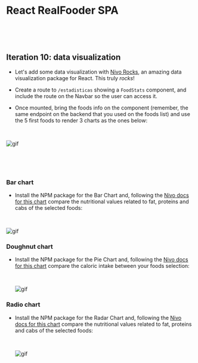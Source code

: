 # React RealFooder SPA

<p>&nbsp;</p>
<p>&nbsp;</p>

## Iteration 10: data visualization

- Let's add some data visualization with <a href="https://nivo.rocks/">Nivo Rocks</a>, an amazing data visualization package for React. This truly _rocks_!

- Create a route to `/estadisticas` showing a `FoodStats` component, and include the route on the Navbar so the user can access it.

- Once mounted, bring the foods info on the component (remember, the same endpoint on the backend that you used on the foods list) and use the 5 first foods to render 3 charts as the ones below: <p>&nbsp;</p>

![gif](https://res.cloudinary.com/ironhack-german/video/upload/e_loop/v1595349354/mov85.gif)
<p>&nbsp;</p>
<p>&nbsp;</p>

### Bar chart

- Install the NPM package for the Bar Chart and, following the <a href="https://nivo.rocks/bar/">Nivo docs for this chart</a> compare the nutritional values related to fat, proteins and cabs of the selected foods: <p>&nbsp;</p>

 ![gif](https://res.cloudinary.com/ironhack-german/image/upload/v1595403897/Captura_de_pantalla_2020-07-22_a_las_9.27.49.png)

### Doughnut chart

- Install the NPM package for the Pie Chart and, following the <a href="https://nivo.rocks/pie/">Nivo docs for this chart</a> compare the caloric intake between your foods selection: <p>&nbsp;</p>
 ![gif](https://res.cloudinary.com/ironhack-german/image/upload/v1595403897/Captura_de_pantalla_2020-07-22_a_las_9.28.08.png)

### Radio chart

- Install the NPM package for the Radar Chart and, following the <a href="https://nivo.rocks/radar/">Nivo docs for this chart</a> compare the nutritional values related to fat, proteins and cabs of the selected foods: <p>&nbsp;</p>
![gif](https://res.cloudinary.com/ironhack-german/image/upload/v1595403897/Captura_de_pantalla_2020-07-22_a_las_9.28.17.png)

